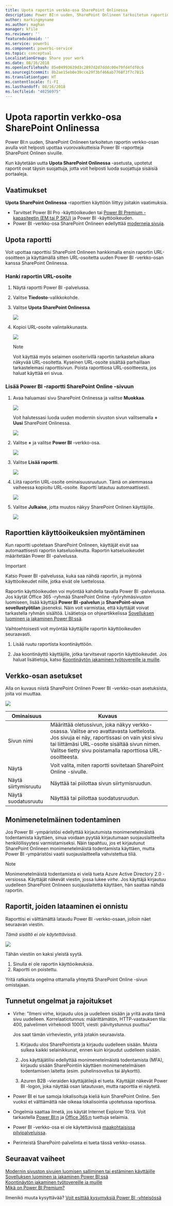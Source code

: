 ```yaml
---
title: Upota raportin verkko-osa SharePoint Onlinessa
description: Power BI:n uuden, SharePoint Onlineen tarkoitetun raportin verkko-osan avulla voit helposti upottaa vuorovaikutteisia Power BI -raportteja SharePoint Onlinen sivuille.
author: markingmyname
ms.author: maghan
manager: kfile
ms.reviewer: ''
featuredvideoid: ''
ms.service: powerbi
ms.component: powerbi-service
ms.topic: conceptual
LocalizationGroup: Share your work
ms.date: 08/16/2018
ms.openlocfilehash: 85e04993639d3c2897d2d7dddc00e79fd4fdf0c6
ms.sourcegitcommit: 8b2ae15eb0e39cce29f3bf466ab7768f3f7c7815
ms.translationtype: HT
ms.contentlocale: fi-FI
ms.lasthandoff: 08/16/2018
ms.locfileid: "40256975"
---
```

# <a name="embed-with-report-web-part-in-sharepoint-online"></a>Upota raportin verkko-osa SharePoint Onlinessa

Power BI:n uuden, SharePoint Onlineen tarkoitetun raportin verkko-osan avulla voit helposti upottaa vuorovaikutteisia Power BI -raportteja SharePoint Onlinen sivuille.

Kun käytetään uutta **Upota SharePoint Onlinessa** -asetusta, upotetut raportit ovat täysin suojattuja, jotta voit helposti luoda suojattuja sisäisiä portaaleja.

## <a name="requirements"></a>Vaatimukset

**Upota SharePoint Onlinessa** -raporttien käyttöön liittyy joitakin vaatimuksia.

* Tarvitset Power BI Pro -käyttöoikeuden tai [Power BI Premium -kapasiteetin (EM tai P SKU)](service-premium.md#premium-capacity-nodes) ja Power BI -käyttöoikeuden.
* Power BI -verkko-osa SharePoint Onlineen edellyttää [moderneja sivuja](https://support.office.com/article/Allow-or-prevent-creation-of-modern-site-pages-by-end-users-c41d9cc8-c5c0-46b4-8b87-ea66abc6e63b).

## <a name="embed-your-report"></a>Upota raportti

Voit upottaa raporttisi SharePoint Onlineen hankkimalla ensin raportin URL-osoitteen ja käyttämällä sitten URL-osoitetta uuden Power BI -verkko-osan kanssa SharePoint Onlinessa.

### <a name="get-a-url-to-your-report"></a>Hanki raportin URL-osoite

1. Näytä raportti Power BI -palvelussa.

2. Valitse **Tiedosto**-valikkokohde.

3. Valitse **Upota SharePoint Onlinessa**.
   
    ![](media/service-embed-report-spo/powerbi-file-menu.png)

4. Kopioi URL-osoite valintaikkunasta.

    ![](media/service-embed-report-spo/powerbi-embed-link-sharepoint.png)

   > [!NOTE]
   > Voit käyttää myös selaimen osoiterivillä raportin tarkastelun aikana näkyvää URL-osoitetta. Kyseinen URL-osoite sisältää parhaillaan tarkastelemasi raporttisivun. Poista raporttiosa URL-osoitteesta, jos haluat käyttää eri sivua.

### <a name="add-the-power-bi-report-to-a-sharepoint-online-page"></a>Lisää Power BI -raportti SharePoint Online -sivuun

1. Avaa haluamasi sivu SharePoint Onlinessa ja valitse **Muokkaa**.

    ![](media/service-embed-report-spo/powerbi-sharepoint-edit-page.png)

    Voit halutessasi luoda uuden modernin sivuston sivun valitsemalla **+ Uusi** SharePoint Onlinessa.

    ![](media/service-embed-report-spo/powerbi-sharepoint-new-page.png)

2. Valitse **+** ja valitse **Power BI** -verkko-osa.

    ![](media/service-embed-report-spo/powerbi-sharepoint-new-web-part.png)

3. Valitse **Lisää raportti**.

    ![](media/service-embed-report-spo/powerbi-sharepoint-new-report.png)

4. Liitä raportin URL-osoite ominaisuusruutuun. Tämä on aiemmassa vaiheessa kopioitu URL-osoite. Raportti latautuu automaattisesti.

    ![](media/service-embed-report-spo/powerbi-sharepoint-new-web-part-properties.png)

5. Valitse **Julkaise**, jotta muutos näkyy SharePoint Onlinen käyttäjille.

    ![](media/service-embed-report-spo/powerbi-sharepoint-report-loaded.png)

## <a name="granting-access-to-reports"></a>Raporttien käyttöoikeuksien myöntäminen

Kun raportti upotetaan SharePoint Onlineen, käyttäjät eivät saa automaattisesti raportin katseluoikeutta. Raportin katseluoikeudet määritetään Power BI -palvelussa.

> [!IMPORTANT]
> Katso Power BI -palvelussa, kuka saa nähdä raportin, ja myönnä käyttöoikeudet niille, jotka eivät ole luettelossa.

Raportin käyttöoikeuden voi myöntää kahdella tavalla Power BI -palvelussa. Jos käytät Office 365 -ryhmää SharePoint Online -työryhmäsivuston luomiseen, lisää käyttäjä **Power BI -palvelun** ja **SharePoint-sivun sovellustyötilan** jäseneksi. Näin voit varmistaa, että käyttäjät voivat tarkastella ryhmän sisältöä. Lisätietoja on ohjeartikkelissa [Sovelluksen luominen ja jakaminen Power BI:ssä](service-create-distribute-apps.md).

Vaihtoehtoisesti voit myöntää käyttäjille raportin käyttöoikeuden seuraavasti.

1. Lisää ruutu raportista koontinäyttöön.

2. Jaa koontinäyttö käyttäjille, jotka tarvitsevat raportin käyttöoikeudet. Jos haluat lisätietoja, katso [Koontinäytön jakaminen työtovereille ja muille](service-share-dashboards.md).

## <a name="web-part-settings"></a>Verkko-osan asetukset

Alla on kuvaus niistä SharePoint Onlinen Power BI -verkko-osan asetuksista, joita voi muuttaa.

![](media/service-embed-report-spo/powerbi-sharepoint-web-part-properties.png)

| Ominaisuus | Kuvaus |
| --- | --- |
| Sivun nimi |Määrittää oletussivun, joka näkyy verkko-osassa. Valitse arvo avattavasta luettelosta. Jos sivuja ei näy, raportissasi on vain yksi sivu tai liittämäsi URL-osoite sisältää sivun nimen. Valitse tietty sivu poistamalla raporttiosa URL-osoitteesta. |
| Näytä |Voit valita, miten raportti sovitetaan SharePoint Online -sivulle. |
| Näytä siirtymisruutu |Näyttää tai piilottaa sivun siirtymisruudun. |
| Näytä suodatusruutu |Näyttää tai piilottaa suodatusruudun. |

## <a name="multi-factor-authentication"></a>Monimenetelmäinen todentaminen

Jos Power BI -ympäristösi edellyttää kirjautumista monimenetelmäistä todentamista käyttäen, sinua voidaan pyytää kirjautumaan suojauslaitteelta henkilöllisyytesi varmistamiseksi. Näin tapahtuu, jos et kirjautunut SharePoint Onlineen monimenetelmäistä todentamista käyttäen, mutta Power BI -ympäristösi vaatii suojauslaitteella vahvistettua tiliä.

> [!NOTE]
> Monimenetelmäistä todentamista ei vielä tueta Azure Active Directory 2.0 -versiossa. Käyttäjät näkevät viestin, jossa lukee *virhe*. Jos käyttäjä kirjautuu uudelleen SharePoint Onlineen suojauslaitetta käyttäen, hän saattaa nähdä raportin.

## <a name="reports-that-do-not-load"></a>Raportit, joiden lataaminen ei onnistu

Raporttisi ei välttämättä lataudu Power BI -verkko-osaan, jolloin näet seuraavan viestin.

*Tämä sisältö ei ole käytettävissä.*

![](media/service-embed-report-spo/powerbi-sharepoint-report-not-found.png)

Tähän viestiin on kaksi yleistä syytä.

1. Sinulla ei ole raportin käyttöoikeuksia.
2. Raportti on poistettu.

Yritä ratkaista ongelma ottamalla yhteyttä SharePoint Online -sivun omistajaan.

## <a name="known-issues-and-limitations"></a>Tunnetut ongelmat ja rajoitukset

* Virhe: ”Ilmeni virhe, kirjaudu ulos ja uudelleen sisään ja yritä avata tämä sivu uudelleen. Korrelaatiotunnus: määrittämätön, HTTP-vastauksen tila: 400, palvelimen virhekoodi 10001, viesti: päivitystunnus puuttuu”
  
  Jos saat tämän virheviestin, yritä jotakin seuraavista.
  
  1. Kirjaudu ulos SharePointista ja kirjaudu uudelleen sisään. Muista sulkea kaikki selainikkunat, ennen kuin kirjaudut uudelleen sisään.

  2. Jos käyttäjätilisi edellyttää monimenetelmäistä todentamista (MFA), kirjaudu sisään SharePointiin käyttäen monimenetelmäisen todentamisen laitetta (esim. puhelinsovellus tai älykortti).
  
  3. Azuren B2B -vieraiden käyttäjätilejä ei tueta. Käyttäjät näkevät Power BI -logon, joka näyttää osan latautuvan, mutta raporttia ei näytetä.

* Power BI ei tue samoja lokalisoituja kieliä kuin SharePoint Online. Sen vuoksi et välttämättä näe oikeaa lokalisointia upotetussa raportissa.

* Ongelmia saattaa ilmetä, jos käytät Internet Explorer 10:tä. Voit tarkastella [Power BI:n](service-browser-support.md) ja [Office 365:n](https://products.office.com/office-system-requirements#Browsers-section) tuettuja selaimia.

* Power BI -verkko-osa ei ole käytettävissä [maakohtaisissa pilvipalveluissa](https://powerbi.microsoft.com/en-us/clouds/).

* Perinteistä SharePoint-palvelinta ei tueta tässä verkko-osassa.

## <a name="next-steps"></a>Seuraavat vaiheet

[Modernin sivuston sivujen luomisen salliminen tai estäminen käyttäjille](https://support.office.com/article/Allow-or-prevent-creation-of-modern-site-pages-by-end-users-c41d9cc8-c5c0-46b4-8b87-ea66abc6e63b)  
[Sovelluksen luominen ja jakaminen Power BI:ssä](service-create-distribute-apps.md)  
[Koontinäytön jakaminen työtovereille ja muille](service-share-dashboards.md)  
[Mikä on Power BI Premium?](service-premium.md)  

Ilmenikö muuta kysyttävää? [Voit esittää kysymyksiä Power BI -yhteisössä](http://community.powerbi.com/)